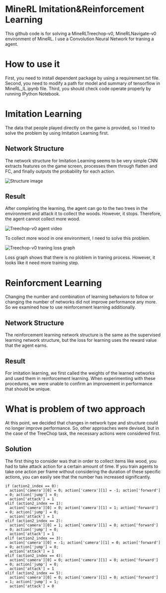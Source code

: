 # MineRL Imitation&Reinforcement Learning
This github code is for solving a MineRLTreechop-v0, MineRLNavigate-v0 environment of MineRL. I use a Convolution Neural Network for traning a agent. 

# How to use it
First, you need to install dependent package by using a requirement.txt file. 
Second, you need to modify a path for model and summary of tensorflow in MineRL_IL.ipynb file.
Third, you should check code operate properly by running IPython Notebook.

# Imitation Learning
The data that people played directly on the game is provided, so I tried to solve the problem by using Imitation Learning first.

## Network Structure
The network structure for Imitation Learning seems to be very simple CNN extracts features on the game screen, processes them through flatten and FC, and finally outputs the probability for each action.

![Structure image](https://github.com/kimbring2/MineRL/blob/master/image/03-17-22.png)

## Result
After completing the learning, the agent can go to the two trees in the environment and attack it to collect the woods. However, it stops. Therefore, the agent cannot collect more wood.

![Treechop-v0 agent video](https://github.com/kimbring2/MineRL/blob/master/monitor/ezgif.com-video-to-gif.gif)

To collect more wood in one environment, I need to solve this problem.

![Treechop-v0 traning loss graph](https://github.com/kimbring2/MineRL/blob/master/image/14-47-20.png)

Loss graph shows that there is no ploblem in traning process. However, it looks like it need more training step.

# Reinforcment Learning
Changing the number and combination of learning behaviors to follow or changing the number of networks did not improve performance any more. So we examined how to use reinforcement learning additionally.

## Network Structure
The reinforcement learning network structure is the same as the supervised learning network structure, but the loss for learning uses the reward value that the agent earns.

## Result
For imitation learning, we first called the weights of the learned networks and used them in reinforcement learning. When experimenting with these procedures, we were unable to confirm an improvement in performance that should be unique.

# What is problem of two approach
At this point, we decided that changes in network type and structure could no longer improve performance. So, other approaches were devised, but in the case of the TreeChop task, the necessary actions were considered first.

## Solution
The first thing to consider was that in order to collect items like wood, you had to take attack action for a certain amount of time. If you train agents to take one action per frame without considering the duration of these specific actions, you can easily see that the number has increased significantly.

```
if (action2_index == 0):
  action['camera'][0] = 0; action['camera'][1] = -1; action['forward'] = 0; action['jump'] = 0; 
  action['attack'] = 1
elif (action2_index == 1):
  action['camera'][0] = 0; action['camera'][1] = 1; action['forward'] = 0; action['jump'] = 0;
  action['attack'] = 1
elif (action2_index == 2):
  action['camera'][0] = 1; action['camera'][1] = 0; action['forward'] = 0; action['jump'] = 0;  
  action['attack'] = 1
elif (action2_index == 3):
  action['camera'][0] = -1; action['camera'][1] = 0; action['forward'] = 0; action['jump'] = 0; 
  action['attack'] = 1
elif (action2_index == 4):
  action['camera'][0] = 0; action['camera'][1] = 0; action['forward'] = 0; action['jump'] = 0; 
  action['attack'] = 1
elif (action2_index == 5):
  action['camera'][0] = 0; action['camera'][1] = 0; action['forward'] = 1; action['jump'] = 1; 
  action['attack'] = 0
```
